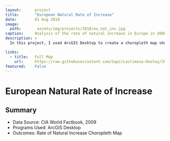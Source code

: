 ```yaml
---
layout:      project
title:       "European Natural Rate of Increase"
date:        01 Aug 2018
image:
  path:       assets/img/projects/2018/eu_nat_inc.jpg
caption:     Analysis of the rate of natural increase in Europe in 2008
description: >
  In this project, I used ArcGIS Desktop to create a choropleth map showing the rate at which population was increasing at the time.

links:
  - title:   Full Map
    url:     https://raw.githubusercontent.com/SapirLastimoza-Dooley/390_labs/main/eu_nat_inc_full.jpg
featured:    False
---
```

# European Natural Rate of Increase

## Summary
* Data Source: CIA World Factbook, 2009
* Programs Used: ArcGIS Desktop
* Outcomes: Rate of Natural Increase Choropleth Map